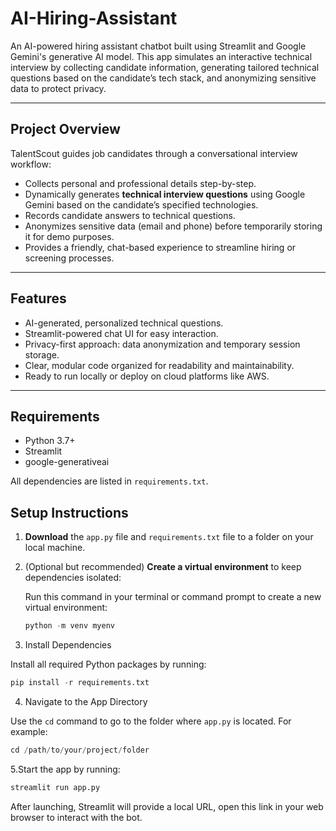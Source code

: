 # AI-Hiring-Assistant
An AI-powered hiring assistant chatbot built using Streamlit and Google Gemini's generative AI model. This app simulates an interactive technical interview by collecting candidate information, generating tailored technical questions based on the candidate’s tech stack, and anonymizing sensitive data to protect privacy.

---

## Project Overview

TalentScout guides job candidates through a conversational interview workflow:

- Collects personal and professional details step-by-step.
- Dynamically generates **technical interview questions** using Google Gemini based on the candidate’s specified technologies.
- Records candidate answers to technical questions.
- Anonymizes sensitive data (email and phone) before temporarily storing it for demo purposes.
- Provides a friendly, chat-based experience to streamline hiring or screening processes.

---

## Features

- AI-generated, personalized technical questions.
- Streamlit-powered chat UI for easy interaction.
- Privacy-first approach: data anonymization and temporary session storage.
- Clear, modular code organized for readability and maintainability.
- Ready to run locally or deploy on cloud platforms like AWS.

---

##  Requirements

- Python 3.7+
- Streamlit
- google-generativeai

All dependencies are listed in `requirements.txt`.


## Setup Instructions
1. **Download** the `app.py` file and `requirements.txt` file to a folder on your local machine.

2. (Optional but recommended) **Create a virtual environment** to keep dependencies isolated:
 


   Run this command in your terminal or command prompt to create a new virtual environment:
   ```python
   python -m venv myenv
   ```
3. Install Dependencies

Install all required Python packages by running:
```python
pip install -r requirements.txt
```

4. Navigate to the App Directory

Use the `cd` command to go to the folder where `app.py` is located. For example:
```python
cd /path/to/your/project/folder
```
5.Start the app by running:
```python
streamlit run app.py
```
After launching, Streamlit will provide a local URL, open this link in your web browser to interact with the bot.
